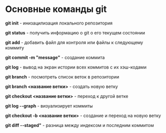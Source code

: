 # Основные команды git

**git init** - инизацилизация локального репозитория

**git status** - получить информацию о git о его текущем состоянии

**git add** - добавить файл для контроля или файлы к следующему коммиту

**git commit -m "message"** - создание коммита

**git log** - вывод на экран истории всех коммитов с их хэш-кодами

**git branch** - посмотреть список веток в репозитории

**git branch <название ветки>** - создать новую ветку

**git checkout <название ветки>** - переход к другой ветке

**git log --graph** - визуализирует коммиты

**git checkout -b <название ветки>** - создание и переход на новую ветку

**git diff --staged"** - разница между индексом и последним коммитом
